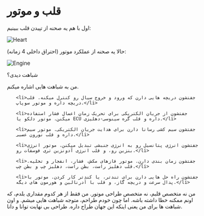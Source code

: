 ﻿<h1>قلب و موتور</h1>

<p>
    اول با هم یه صحنه از تپیدن قلب ببینیم:
</p>

<img src="https://upload.wikimedia.org/wikipedia/commons/1/12/CG_Heart.gif" alt="Heart" />

<p>
    حالا یه صحنه از عملکرد موتور (احتراق داخلی 4 زمانه):
</p>

<img src="https://upload.wikimedia.org/wikipedia/commons/d/d7/4-Stroke-Engine-with-airflows.gif" alt="Engine" />

<p>شباهت دیدی؟</p>

<p>من به شباهت هایی اشاره میکنم.</p>

<ul>

    <li>جفتشون دریچه هایی دارن که ورود و خروج سیال رو کنترل میکنه. قلب دریچه داره و موتور سوپاپ.</li>

    <li>جفتشون از جریان الکتریکی برای تحریک زمان اعمال فشار استفاده میکنن. موتور دلکو یا ECU داره و قلب گره سینوسی-دهلیزی.</li>

    <li>جفتشون سیم کشی رسانا دارن برای هدایت جریان الکتریکی. موتور سیم داره و قلب نورون عصبی.</li>

    <li>جفتشون انرژی پتانسیل رو به انرژی جنبشی تبدیل میکنن. موتور انرژی بنزین رو، و قلب انرژی آدونزین تری فوسفات رو.</li>

    <li>جفتشون زمان بندی دارن. موتور فازهای مکش، فشار، انفجار و تخلیه. قلب دهلیز راست، بطن راست، دهلیز چپ و بطن چپ.</li>

    <li>جفتشون راه حل هایی دارن برای تندتر، یا کندتر کار کردن. موتور با پدال سرعت و دریچه گاز، و قلب با آدرنالین و هورمون های دیگه.</li>
</ul>

<p>من نه متخصص قلبم، نه متخصص طراحی موتور. من فقط از هر کدوم مقداری بلدم، که اونم ممکنه خطا داشته باشه. اما چون خودم طراحم، متوجه شباهت هایی میشم. و اون شباهت ها برای من یعنی اینکه این جهان طراح داره. طراحی بی نهایت توانا و دانا.</p>